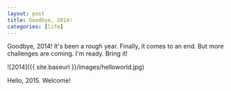 ```yaml
---
layout: post
title: Goodbye, 2014!
categories: [life]
---
```


Goodbye, 2014! It's been a rough year. Finally, it comes to an end. But more challenges are coming. I'm ready. Bring it!

![2014]({{ site.baseurl }}/images/helloworld.jpg)

Hello, 2015. Welcome!

